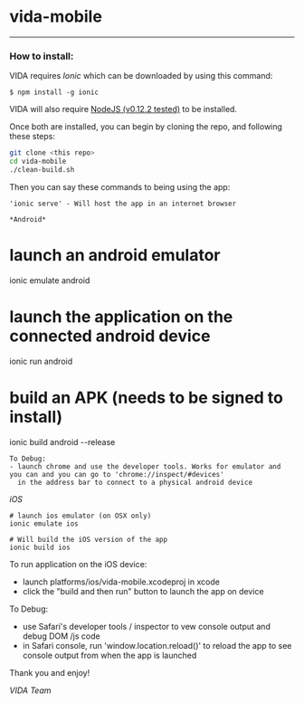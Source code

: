# vida-mobile
---
### How to install:

VIDA requires _Ionic_ which can be downloaded by using this command:
```
$ npm install -g ionic
```

VIDA will also require [NodeJS (v0.12.2 tested)](0) to be installed.


Once both are installed, you can begin by cloning the repo, and following these steps:
```sh
git clone <this repo>
cd vida-mobile
./clean-build.sh
```
Then you can say these commands to being using the app:
```
'ionic serve' - Will host the app in an internet browser

*Android*
```
# launch an android emulator
ionic emulate android

# launch the application on the connected android device
ionic run android

# build an APK (needs to be signed to install)
ionic build android --release
```
To Debug:
- launch chrome and use the developer tools. Works for emulator and you can and you can go to 'chrome://inspect/#devices'
  in the address bar to connect to a physical android device
```

*iOS*
```
# launch ios emulator (on OSX only)
ionic emulate ios

# Will build the iOS version of the app
ionic build ios
```
To run application on the iOS device:
- launch platforms/ios/vida-mobile.xcodeproj in xcode
- click the "build and then run" button to launch the app on device

To Debug:
- use Safari's developer tools / inspector to vew console output and debug DOM /js code
- in Safari console, run 'window.location.reload()' to reload the app to see console output from when the app is launched


Thank you and enjoy! 

_VIDA Team_


[0]: https://nodejs.org/en/blog/release/v0.12.2/
